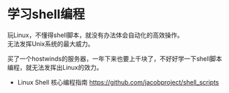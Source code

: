 # 学习shell编程
玩Linux，不懂得shell脚本，就没有办法体会自动化的高效操作。      
无法发挥Unix系统的最大威力。        

买了一个hostwinds的服务器，一年下来也要上千块了，不好好学一下shell脚本编程，就无法发挥出Linux的效力。

* Linux Shell 核心编程指南 https://github.com/jacobproject/shell_scripts    